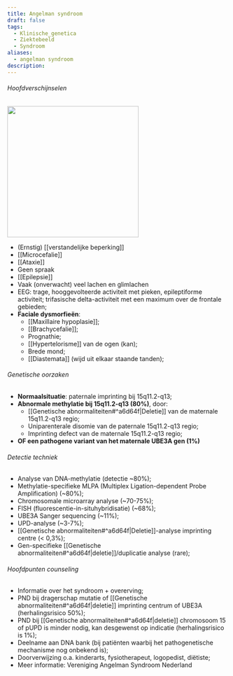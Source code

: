 ```yaml
---
title: Angelman syndroom
draft: false
tags:
  - Klinische_genetica
  - Ziektebeeld
  - Syndroom
aliases:
  - angelman syndroom
description:
---
```




###### Hoofdverschijnselen

<img width="300px" src="https://i.imgur.com/i7K7Xr2.png"></img>


- (Ernstig) [[verstandelijke beperking]]
- [[Microcefalie]]
- [[Ataxie]]
- Geen spraak
- [[Epilepsie]]
- Vaak (onverwacht) veel lachen en glimlachen
- EEG: trage, hooggevolteerde activiteit met pieken, epileptiforme activiteit; trifasische delta-activiteit met een maximum over de frontale gebieden; 
- **Faciale dysmorfieën**:
	- [[Maxillaire hypoplasie]];
	- [[Brachycefalie]];
	- Prognathie;
	- [[Hypertelorisme]] van de ogen (kan);
	- Brede mond;
	- [[Diastemata]] (wijd uit elkaar staande tanden);

###### Genetische oorzaken
- **Normaalsituatie**: paternale imprinting bij 15q11.2-q13;
- **Abnormale methylatie bij 15q11.2-q13 (80%)**, door:
	- [[Genetische abnormaliteiten#^a6d64f|Deletie]] van de maternale 15q11.2-q13 regio;
	- Uniparenterale disomie van de paternale 15q11.2-q13 regio;
	- Imprinting defect van de maternale 15q11.2-q13 regio;
- **OF een pathogene variant van het maternale UBE3A gen (1%)**

###### Detectie techniek
- Analyse van DNA-methylatie (detectie ~80%);
- Methylatie-specifieke MLPA (Multiplex Ligation-dependent Probe Amplification) (~80%);
- Chromosomale microarray analyse (~70-75%);
- FISH (fluorescentie-in-situhybridisatie) (~68%);
- UBE3A Sanger sequencing (~11%);
- UPD-analyse (~3-7%);
- [[Genetische abnormaliteiten#^a6d64f|Deletie]]-analyse imprinting centre (< 0,3%);
- Gen-specifieke [[Genetische abnormaliteiten#^a6d64f|deletie]]/duplicatie analyse (rare);

###### Hoofdpunten counseling
- Informatie over het syndroom + overerving;
- PND bij dragerschap mutatie of [[Genetische abnormaliteiten#^a6d64f|deletie]] imprinting centrum of UBE3A (herhalingsrisico 50%);
- PND bij [[Genetische abnormaliteiten#^a6d64f|deletie]] chromosoom 15 of pUPD is minder nodig, kan desgewenst op indicatie (herhalingsrisico is 1%);
- Deelname aan DNA bank (bij patiënten waarbij het pathogenetische mechanisme nog onbekend is);
- Doorverwijzing o.a. kinderarts, fysiotherapeut, logopedist, diëtiste;
- Meer informatie: Vereniging Angelman Syndroom Nederland